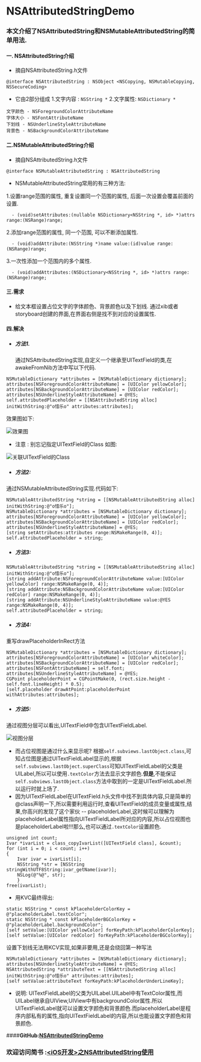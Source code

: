 # NSAttributedStringDemo

### 本文介绍了NSAttributedString和NSMutableAttributedString的简单用法.

#### 一. NSAttributedString介绍
- 摘自NSAttributedString.h文件
```
@interface NSAttributedString : NSObject <NSCopying, NSMutableCopying, NSSecureCoding>
```
- 它由2部分组成
1.文字内容 : `NSString *`
2.文字属性: `NSDictionary *`
```
文字颜色 - NSForegroundColorAttributeName
字体大小 - NSFontAttributeName
下划线 - NSUnderlineStyleAttributeName
背景色 - NSBackgroundColorAttributeName
```

#### 二.NSMutableAttributedString介绍
- 摘自NSAttributedString.h文件
```
@interface NSMutableAttributedString : NSAttributedString
```
- NSMutableAttributedString常用的有三种方法:

1.设置range范围的属性, 重复设置同一个范围的属性, 后面一次设置会覆盖前面的设置.
```
  - (void)setAttributes:(nullable NSDictionary<NSString *, id> *)attrs   range:(NSRange)range;
```
2.添加range范围的属性, 同一个范围, 可以不断添加属性.
```
  - (void)addAttribute:(NSString *)name value:(id)value range:(NSRange)range;
```
3.一次性添加一个范围内的多个属性.
```
  - (void)addAttributes:(NSDictionary<NSString *, id> *)attrs range:(NSRange)range;
```

#### 三.需求
- 给文本框设置占位文字的字体颜色、背景颜色以及下划线.
通过xib或者storyboard创建的界面,在界面右侧是找不到对应的设置属性.

#### 四.解决
- ##### 方法1.
  通过NSAttributedString实现,自定义一个继承至UITextField的类,在awakeFromNib方法中写以下代码.
```
NSMutableDictionary *attributes = [NSMutableDictionary dictionary];
attributes[NSForegroundColorAttributeName] = [UIColor yellowColor];
attributes[NSBackgroundColorAttributeName] = [UIColor redColor];
attributes[NSUnderlineStyleAttributeName] = @YES;
self.attributedPlaceholder = [[NSAttributedString alloc] initWithString:@"o惜乐o" attributes:attributes];
```
效果图如下:

![效果图](http://upload-images.jianshu.io/upload_images/3284707-2b2d87419fc17267.png?imageMogr2/auto-orient/strip%7CimageView2/2/w/250)

- 注意 : 别忘记指定UITextField的Class
如图:

![关联UITextField的Class](http://upload-images.jianshu.io/upload_images/3284707-609ac89bf4ecb83f.png?imageMogr2/auto-orient/strip%7CimageView2/2/w/1024)


- ##### 方法2:
通过NSMutableAttributedString实现.代码如下:
```
NSMutableAttributedString *string = [[NSMutableAttributedString alloc] initWithString:@"o惜乐o"];
NSMutableDictionary *attributes = [NSMutableDictionary dictionary];
attributes[NSForegroundColorAttributeName] = [UIColor yellowColor];
attributes[NSBackgroundColorAttributeName] = [UIColor redColor];
attributes[NSUnderlineStyleAttributeName] = @YES;
[string setAttributes:attributes range:NSMakeRange(0, 4)];
self.attributedPlaceholder = string;
```
- ##### 方法3:
```
NSMutableAttributedString *string = [[NSMutableAttributedString alloc] initWithString:@"o惜乐o"];
[string addAttribute:NSForegroundColorAttributeName value:[UIColor yellowColor] range:NSMakeRange(0, 4)];
[string addAttribute:NSBackgroundColorAttributeName value:[UIColor redColor] range:NSMakeRange(0, 4)];
[string addAttribute:NSUnderlineStyleAttributeName value:@YES range:NSMakeRange(0, 4)];
self.attributedPlaceholder = string;
```

- ##### 方法4:
重写drawPlaceholderInRect方法
```
NSMutableDictionary *attributes = [NSMutableDictionary dictionary];
attributes[NSForegroundColorAttributeName] = [UIColor whiteColor];
attributes[NSBackgroundColorAttributeName] = [UIColor redColor];
attributes[NSFontAttributeName] = self.font;
attributes[NSUnderlineStyleAttributeName] = @YES;
CGPoint placeholderPoint = CGPointMake(0, (rect.size.height - self.font.lineHeight) * 0.5);
[self.placeholder drawAtPoint:placeholderPoint withAttributes:attributes];
```
- ##### 方法5:
通过视图分层可以看出,UITextField中包含UITextFieldLabel.

![视图分层](http://upload-images.jianshu.io/upload_images/3284707-62fc07adab44038a.png?imageMogr2/auto-orient/strip%7CimageView2/2/w/480)

- 而占位视图是通过什么来显示呢?
根据`self.subviews.lastObject.class`,可知占位图是通过UITextFieldLabel显示的,根据`self.subviews.lastObject.superClass`可知UITextFieldLabel的父类是UILabel,所以可以使用`.textColor`方法去显示文字颜色.**但是**,不能保证`self.subviews.lastObject.class`方法中取到的一定是UITextFieldLabel.所以运行时就上场了.
- 因为UITextFieldLabel在UITextField.h头文件中找不到具体内容,只是简单的@class声明一下,所以需要利用运行时,查看UITextField的成员变量或属性,结果,你高兴的发现了这个家伙 -- placeholderLabel,这时候可以理解为placeholderLabel属性指向UITextFieldLabel所对应的内容,所以占位视图也是placeholderLabel啦!!!那么,也可以通过`.textColor`设置颜色.
```
unsigned int count;
Ivar *ivarList = class_copyIvarList([UITextField class], &count);
for (int i = 0; i < count; i++)
{
    Ivar ivar = ivarList[i];
    NSString *str = [NSString stringWithUTF8String:ivar_getName(ivar)];
    NSLog(@"%@", str);
    }
free(ivarList);
```

- 用KVC最终得出:
```
static NSString * const kPlaceholderColorKey = @"placeholderLabel.textColor";
static NSString * const kPlaceholderBGColorKey = @"placeholderLabel.backgroundColor";
[self setValue:[UIColor yellowColor] forKeyPath:kPlaceholderColorKey];
[self setValue:[UIColor redColor] forKeyPath:kPlaceholderBGColorKey];
```
设置下划线无法用KCV实现,如果非要用,还是会绕回第一种写法
```
NSMutableDictionary *attributes = [NSMutableDictionary dictionary];
attributes[NSUnderlineStyleAttributeName] = @YES;
NSAttributedString *attributeText = [[NSAttributedString alloc] initWithString:@"o惜乐o" attributes:attributes];
[self setValue:attributeText forKeyPath:kPlaceholderUnderLineKey];
```
* 说明:
UITextFieldLabel的父类为UILabel.UILabel中有TextColor属性,而UILabel继承自UIView,UIView中有backgroundColor属性.所以UITextFieldLabel就可以设置文字颜色和背景颜色.而placeholderLabel是程序内部私有的属性,指向UITextFieldLabel的内容,所以也能设置文字颜色和背景颜色.

####**GitHub:[NSAttributedStringDemo](https://github.com/CherishJoyBy/NSAttributedStringDemo)**
### 欢迎访问简书 :[<iOS开发>之NSAttributedString使用](http://www.jianshu.com/p/b62081c427a4)
